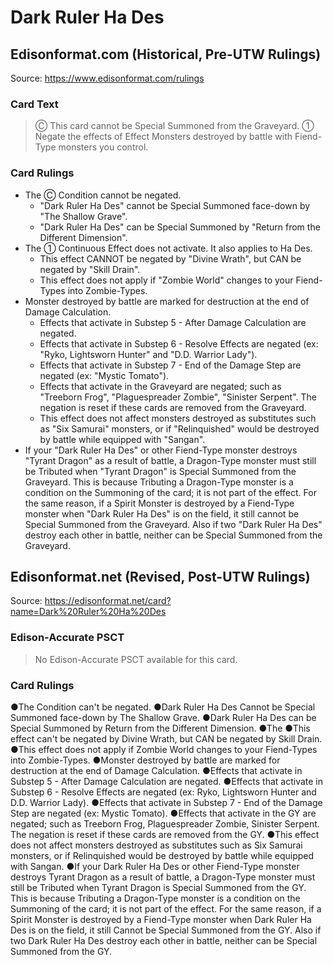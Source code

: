 # Dark Ruler Ha Des

## Edisonformat.com (Historical, Pre-UTW Rulings)

Source: https://www.edisonformat.com/rulings

### Card Text

> Ⓒ This card cannot be Special Summoned from the Graveyard. ① Negate the effects of Effect Monsters destroyed by battle with Fiend-Type monsters you control.

### Card Rulings

*   The Ⓒ Condition cannot be negated.
    *   "Dark Ruler Ha Des" cannot be Special Summoned face-down by "The Shallow Grave".
    *   "Dark Ruler Ha Des" can be Special Summoned by "Return from the Different Dimension".
*   The ① Continuous Effect does not activate. It also applies to Ha Des.
    *   This effect CANNOT be negated by "Divine Wrath", but CAN be negated by "Skill Drain".
    *   This effect does not apply if "Zombie World" changes to your Fiend-Types into Zombie-Types.
*   Monster destroyed by battle are marked for destruction at the end of Damage Calculation.
    *   Effects that activate in Substep 5 - After Damage Calculation are negated.
    *   Effects that activate in Substep 6 - Resolve Effects are negated (ex: "Ryko, Lightsworn Hunter" and "D.D. Warrior Lady").
    *   Effects that activate in Substep 7 - End of the Damage Step are negated (ex: "Mystic Tomato").
    *   Effects that activate in the Graveyard are negated; such as "Treeborn Frog", "Plaguespreader Zombie", "Sinister Serpent". The negation is reset if these cards are removed from the Graveyard.
    *   This effect does not affect monsters destroyed as substitutes such as "Six Samurai" monsters, or if "Relinquished" would be destroyed by battle while equipped with "Sangan".
*   If your "Dark Ruler Ha Des" or other Fiend-Type monster destroys "Tyrant Dragon" as a result of battle, a Dragon-Type monster must still be Tributed when "Tyrant Dragon" is Special Summoned from the Graveyard. This is because Tributing a Dragon-Type monster is a condition on the Summoning of the card; it is not part of the effect. For the same reason, if a Spirit Monster is destroyed by a Fiend-Type monster when "Dark Ruler Ha Des" is on the field, it still cannot be Special Summoned from the Graveyard. Also if two "Dark Ruler Ha Des" destroy each other in battle, neither can be Special Summoned from the Graveyard.

## Edisonformat.net (Revised, Post-UTW Rulings)

Source: https://edisonformat.net/card?name=Dark%20Ruler%20Ha%20Des

### Edison-Accurate PSCT

> No Edison-Accurate PSCT available for this card.

### Card Rulings

●The Condition can't be negated.
●Dark Ruler Ha Des Cannot be Special Summoned face-down by The Shallow Grave.
●Dark Ruler Ha Des can be Special Summoned by Return from the Different Dimension.
●The ●This effect can't be negated by Divine Wrath, but CAN be negated by Skill Drain.
●This effect does not apply if Zombie World changes to your Fiend-Types into Zombie-Types.
●Monster destroyed by battle are marked for destruction at the end of Damage Calculation.
●Effects that activate in Substep 5 - After Damage Calculation are negated.
●Effects that activate in Substep 6 - Resolve Effects are negated (ex: Ryko, Lightsworn Hunter and D.D. Warrior Lady).
●Effects that activate in Substep 7 - End of the Damage Step are negated (ex: Mystic Tomato).
●Effects that activate in the GY are negated; such as Treeborn Frog, Plaguespreader Zombie, Sinister Serpent. The negation is reset if these cards are removed from the GY.
●This effect does not affect monsters destroyed as substitutes such as Six Samurai monsters, or if Relinquished would be destroyed by battle while equipped with Sangan.
●If your Dark Ruler Ha Des or other Fiend-Type monster destroys Tyrant Dragon as a result of battle, a Dragon-Type monster must still be Tributed when Tyrant Dragon is Special Summoned from the GY. This is because Tributing a Dragon-Type monster is a condition on the Summoning of the card; it is not part of the effect. For the same reason, if a Spirit Monster is destroyed by a Fiend-Type monster when Dark Ruler Ha Des is on the field, it still Cannot be Special Summoned from the GY. Also if two Dark Ruler Ha Des destroy each other in battle, neither can be Special Summoned from the GY.
            